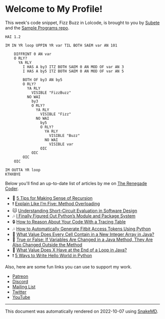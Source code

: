 # Welcome to My Profile!

This week's code snippet, Fizz Buzz in Lolcode, is brought to you by [Subete](https://subete.jeremygrifski.com/en/latest/) and the [Sample Programs repo](https://sampleprograms.io/).

```Lolcode
HAI 1.2

IM IN YR loop UPPIN YR var TIL BOTH SAEM var AN 101

    DIFFRINT 0 AN var
    O RLY?
      YA RLY
    	I HAS A by3 ITZ BOTH SAEM 0 AN MOD OF var AN 3
    	I HAS A by5 ITZ BOTH SAEM 0 AN MOD OF var AN 5
    	
    	BOTH OF by3 AN by5 
        O RLY?
          YA RLY
            VISIBLE "FizzBuzz"
          NO WAI
        	by3
            O RLY?
              YA RLY
                VISIBLE "Fizz"
              NO WAI
                by5
                O RLY?
                  YA RLY
                    VISIBLE "Buzz"
                  NO WAI
                    VISIBLE var
                OIC
            OIC
        OIC
    OIC
	
IM OUTTA YR loop
KTHXBYE
```

Below you'll find an up-to-date list of articles by me on [The Renegade Coder](https://therenegadecoder.com).

- :door: [5 Tips for Making Sense of Recursion](https://therenegadecoder.com/code/5-tips-for-making-sense-of-recursion/)
- :exclamation: [Explain Like I’m Five: Method Overloading](https://therenegadecoder.com/code/explain-like-im-five-method-overloading/)
- :cat: [Understanding Short-Circuit Evaluation in Software Design](https://therenegadecoder.com/code/understanding-short-circuit-evaluation-in-software-design/)
- :notes: [I Finally Figured Out Python’s Module and Package System](https://therenegadecoder.com/code/i-finally-figured-out-pythons-module-and-package-system/)
- :lock: [How to Reason About Your Code With a Tracing Table](https://therenegadecoder.com/code/how-to-reason-about-your-code-with-a-tracing-table/)
- :notes: [How to Automatically Generate Fitbit Access Tokens Using Python](https://therenegadecoder.com/code/how-to-automatically-generate-fitbit-access-tokens-using-python/)
- :milky_way: [What Value Does Every Cell Contain in a New Integer Array in Java?](https://therenegadecoder.com/code/what-value-does-every-cell-contain-in-a-new-integer-array-in-java/)
- :milky_way: [True or False: If Variables Are Changed in a Java Method, They Are Also Changed Outside the Method](https://therenegadecoder.com/code/true-or-false-if-variables-are-changed-in-a-java-method-they-are-also-changed-outside-the-method/)
- :tea: [What Value Does X Have at the End of a Loop in Java?](https://therenegadecoder.com/code/what-value-does-x-have-at-the-end-of-a-loop-in-java/)
- :exclamation: [5 Ways to Write Hello World in Python](https://therenegadecoder.com/code/5-ways-to-write-hello-world-in-python/)

Also, here are some fun links you can use to support my work.

- [Patreon](https://www.patreon.com/TheRenegadeCoder)
- [Discord](https://discord.gg/Jhmtj7Z)
- [Mailing List](https://therenegadecoder.com/about/newsletter)
- [Twitter](https://twitter.com/RenegadeCoder94)
- [YouTube](https://www.youtube.com/channel/UCpyoVwOqYRlSAEUPEn7P9hw)

---

This document was automatically rendered on 2022-10-07 using [SnakeMD](https://www.snakemd.io).